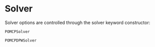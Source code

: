 # Solver

Solver options are controlled through the solver keyword constructor:

```@docs
POMCPSolver
```

```@docs
POMCPDPWSolver
```
